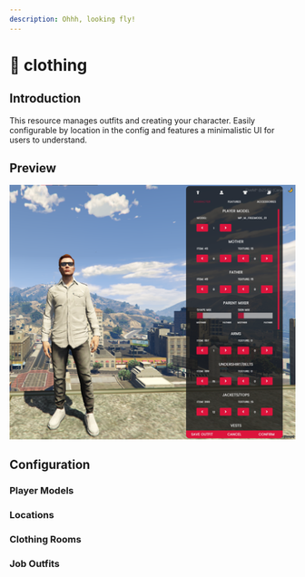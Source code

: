```yaml
---
description: Ohhh, looking fly!
---
```


# 👕 clothing

## Introduction

This resource manages outfits and creating your character. Easily configurable by location in the config and features a minimalistic UI for users to understand.


## Preview

![](../../images/kledij.png)

## Configuration

### Player Models


### Locations&#x20;

### Clothing Rooms


### Job Outfits&#x20;

